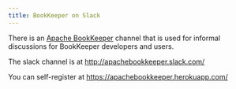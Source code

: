 ```yaml
---
title: BookKeeper on Slack
---
```


There is an [Apache BookKeeper](http://apachebookkeeper.slack.com/) channel that is used for informal discussions for BookKeeper developers and users.

The slack channel is at http://apachebookkeeper.slack.com/

You can self-register at https://apachebookkeeper.herokuapp.com/
